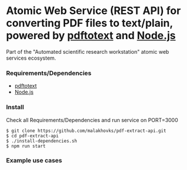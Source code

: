 # Atomic Web Service (REST API) for converting PDF files to text/plain, powered by [pdftotext](https://en.wikipedia.org/wiki/Pdftotext) and [Node.js](https://nodejs.org)
Part of the "Automated scientific research workstation" atomic web services ecosystem.
### Requirements/Dependencies
* [pdftotext](https://en.wikipedia.org/wiki/Pdftotext)
* [Node.js](https://nodejs.org)
### Install
Check all Requirements/Dependencies and run service on PORT=3000 
```
$ git clone https://github.com/malakhovks/pdf-extract-api.git
$ cd pdf-extract-api
$ ./install-dependencies.sh
$ npm run start
```
### Example use cases
